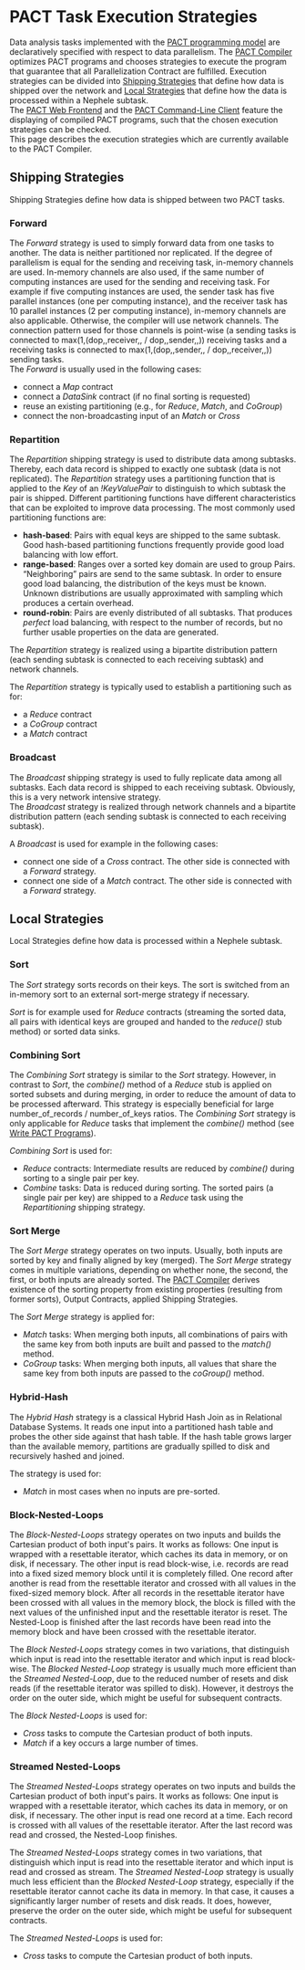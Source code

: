 PACT Task Execution Strategies
==============================

Data analysis tasks implemented with the [PACT programming
model](pactpm "pactpm")
are declaratively specified with respect to data parallelism. The [PACT
Compiler](pactcompiler "pactcompiler")
optimizes PACT programs and chooses strategies to execute the program
that guarantee that all Parallelization Contract are fulfilled.
Execution strategies can be divided into [Shipping
Strategies](pactstrategies#shipping_strategies "pactstrategies")
that define how data is shipped over the network and [Local
Strategies](pactstrategies#local_strategies "pactstrategies")
that define how the data is processed within a Nephele subtask.   
 The [PACT Web
Frontend](executepactprogram#pactwebfrontend "executepactprogram")
and the [PACT Command-Line
Client](executepactprogram#pactcliclient "executepactprogram")
feature the displaying of compiled PACT programs, such that the chosen
execution strategies can be checked.   
 This page describes the execution strategies which are currently
available to the PACT Compiler.

Shipping Strategies
-------------------

Shipping Strategies define how data is shipped between two PACT tasks.

### Forward

The *Forward* strategy is used to simply forward data from one tasks to
another. The data is neither partitioned nor replicated. If the degree
of parallelism is equal for the sending and receiving task, in-memory
channels are used. In-memory channels are also used, if the same number
of computing instances are used for the sending and receiving task. For
example if five computing instances are used, the sender task has five
parallel instances (one per computing instance), and the receiver task
has 10 parallel instances (2 per computing instance), in-memory channels
are also applicable. Otherwise, the compiler will use network channels.
The connection pattern used for those channels is point-wise (a sending
tasks is connected to max(1,(dop,,receiver,, / dop,,sender,,)) receiving
tasks and a receiving tasks is connected to max(1,(dop,,sender,, /
dop,,receiver,,)) sending tasks.   
 The *Forward* is usually used in the following cases:

-   connect a *Map* contract
-   connect a *DataSink* contract (if no final sorting is requested)
-   reuse an existing partitioning (e.g., for *Reduce*, *Match*, and
    *CoGroup*)
-   connect the non-broadcasting input of an *Match* or *Cross*

### Repartition

The *Repartition* shipping strategy is used to distribute data among
subtasks. Thereby, each data record is shipped to exactly one subtask
(data is not replicated). The *Repartition* strategy uses a partitioning
function that is applied to the *Key* of an *!KeyValuePair* to
distinguish to which subtask the pair is shipped. Different partitioning
functions have different characteristics that can be exploited to
improve data processing. The most commonly used partitioning functions
are:

-   **hash-based**: Pairs with equal keys are shipped to the same
    subtask. Good hash-based partitioning functions frequently provide
    good load balancing with low effort.
-   **range-based**: Ranges over a sorted key domain are used to group
    Pairs. “Neighboring” pairs are send to the same subtask. In order to
    ensure good load balancing, the distribution of the keys must be
    known. Unknown distributions are usually approximated with sampling
    which produces a certain overhead.
-   **round-robin**: Pairs are evenly distributed of all subtasks. That
    produces *perfect* load balancing, with respect to the number of
    records, but no further usable properties on the data are generated.

The *Repartition* strategy is realized using a bipartite distribution
pattern (each sending subtask is connected to each receiving subtask)
and network channels.   

The *Repartition* strategy is typically used to establish a partitioning
such as for:

-   a *Reduce* contract
-   a *CoGroup* contract
-   a *Match* contract

### Broadcast

The *Broadcast* shipping strategy is used to fully replicate data among
all subtasks. Each data record is shipped to each receiving subtask.
Obviously, this is a very network intensive strategy.   
 The *Broadcast* strategy is realized through network channels and a
bipartite distribution pattern (each sending subtask is connected to
each receiving subtask).   

A *Broadcast* is used for example in the following cases:

-   connect one side of a *Cross* contract. The other side is connected
    with a *Forward* strategy.
-   connect one side of a *Match* contract. The other side is connected
    with a *Forward* strategy.

Local Strategies
----------------

Local Strategies define how data is processed within a Nephele subtask.

### Sort

The *Sort* strategy sorts records on their keys. The sort is switched
from an in-memory sort to an external sort-merge strategy if necessary.
  

*Sort* is for example used for *Reduce* contracts (streaming the sorted
data, all pairs with identical keys are grouped and handed to the
*reduce()* stub method) or sorted data sinks.

### Combining Sort

The *Combining Sort* strategy is similar to the *Sort* strategy.
However, in contrast to *Sort*, the *combine()* method of a *Reduce*
stub is applied on sorted subsets and during merging, in order to reduce
the amount of data to be processed afterward. This strategy is
especially beneficial for large number\_of\_records / number\_of\_keys
ratios. The *Combining Sort* strategy is only applicable for *Reduce*
tasks that implement the *combine()* method (see [Write PACT
Programs](writepactprogram "writepactprogram")).
  

*Combining Sort* is used for:

-   *Reduce* contracts: Intermediate results are reduced by *combine()*
    during sorting to a single pair per key.
-   *Combine* tasks: Data is reduced during sorting. The sorted pairs (a
    single pair per key) are shipped to a *Reduce* task using the
    *Repartitioning* shipping strategy.

### Sort Merge

The *Sort Merge* strategy operates on two inputs. Usually, both inputs
are sorted by key and finally aligned by key (merged). The *Sort Merge*
strategy comes in multiple variations, depending on whether none, the
second, the first, or both inputs are already sorted. The [PACT
Compiler](pactcompiler "pactcompiler")
derives existence of the sorting property from existing properties
(resulting from former sorts), Output Contracts, applied Shipping
Strategies.   

The *Sort Merge* strategy is applied for:

-   *Match* tasks: When merging both inputs, all combinations of pairs
    with the same key from both inputs are built and passed to the
    *match()* method.
-   *CoGroup* tasks: When merging both inputs, all values that share the
    same key from both inputs are passed to the *coGroup()* method.

### Hybrid-Hash

The *Hybrid Hash* strategy is a classical Hybrid Hash Join as in
Relational Database Systems. It reads one input into a partitioned hash
table and probes the other side against that hash table. If the hash
table grows larger than the available memory, partitions are gradually
spilled to disk and recursively hashed and joined.

The strategy is used for:

-   *Match* in most cases when no inputs are pre-sorted.

### Block-Nested-Loops

The *Block-Nested-Loops* strategy operates on two inputs and builds the
Cartesian product of both input's pairs. It works as follows: One input
is wrapped with a resettable iterator, which caches its data in memory,
or on disk, if necessary. The other input is read block-wise, i.e.
records are read into a fixed sized memory block until it is completely
filled. One record after another is read from the resettable iterator
and crossed with all values in the fixed-sized memory block. After all
records in the resettable iterator have been crossed with all values in
the memory block, the block is filled with the next values of the
unfinished input and the resettable iterator is reset. The Nested-Loop
is finished after the last records have been read into the memory block
and have been crossed with the resettable iterator.   

The *Block Nested-Loops* strategy comes in two variations, that
distinguish which input is read into the resettable iterator and which
input is read block-wise. The *Blocked Nested-Loop* strategy is usually
much more efficient than the *Streamed Nested-Loop*, due to the reduced
number of resets and disk reads (if the resettable iterator was spilled
to disk). However, it destroys the order on the outer side, which might
be useful for subsequent contracts.   

The *Block Nested-Loops* is used for:

-   *Cross* tasks to compute the Cartesian product of both inputs.
-   *Match* if a key occurs a large number of times.

### Streamed Nested-Loops

The *Streamed Nested-Loops* strategy operates on two inputs and builds
the Cartesian product of both input's pairs. It works as follows: One
input is wrapped with a resettable iterator, which caches its data in
memory, or on disk, if necessary. The other input is read one record at
a time. Each record is crossed with all values of the resettable
iterator. After the last record was read and crossed, the Nested-Loop
finishes.   

The *Streamed Nested-Loops* strategy comes in two variations, that
distinguish which input is read into the resettable iterator and which
input is read and crossed as stream. The *Streamed Nested-Loop* strategy
is usually much less efficient than the *Blocked Nested-Loop* strategy,
especially if the resettable iterator cannot cache its data in memory.
In that case, it causes a significantly larger number of resets and disk
reads. It does, however, preserve the order on the outer side, which
might be useful for subsequent contracts.   

The *Streamed Nested-Loops* is used for:

-   *Cross* tasks to compute the Cartesian product of both inputs.

